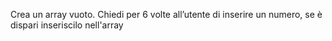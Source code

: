 Crea un array vuoto.
Chiedi per 6 volte all’utente di inserire un numero, se è dispari inseriscilo nell'array
